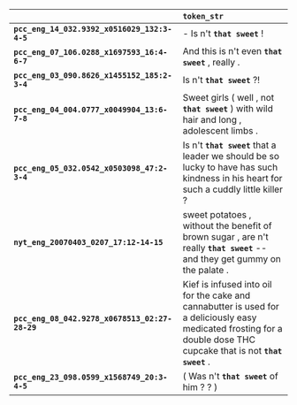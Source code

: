 |                                                | `token_str`                                                                                                                                                            |
|:-----------------------------------------------|:-----------------------------------------------------------------------------------------------------------------------------------------------------------------------|
| **`pcc_eng_14_032.9392_x0516029_132:3-4-5`**   | - Is n't __``that sweet``__ !                                                                                                                                          |
| **`pcc_eng_07_106.0288_x1697593_16:4-6-7`**    | And this is n't even __``that sweet``__ , really .                                                                                                                     |
| **`pcc_eng_03_090.8626_x1455152_185:2-3-4`**   | Is n't __``that sweet``__ ?!                                                                                                                                           |
| **`pcc_eng_04_004.0777_x0049904_13:6-7-8`**    | Sweet girls ( well , not __``that sweet``__ ) with wild hair and long , adolescent limbs .                                                                             |
| **`pcc_eng_05_032.0542_x0503098_47:2-3-4`**    | Is n't __``that sweet``__ that a leader we should be so lucky to have has such kindness in his heart for such a cuddly little killer ?                                 |
| **`nyt_eng_20070403_0207_17:12-14-15`**        | sweet potatoes , without the benefit of brown sugar , are n't really __``that sweet``__ -- and they get gummy on the palate .                                          |
| **`pcc_eng_08_042.9278_x0678513_02:27-28-29`** | Kief is infused into oil for the cake and cannabutter is used for a deliciously easy medicated frosting for a double dose THC cupcake that is not __``that sweet``__ . |
| **`pcc_eng_23_098.0599_x1568749_20:3-4-5`**    | ( Was n't __``that sweet``__ of him ? ? )                                                                                                                              |